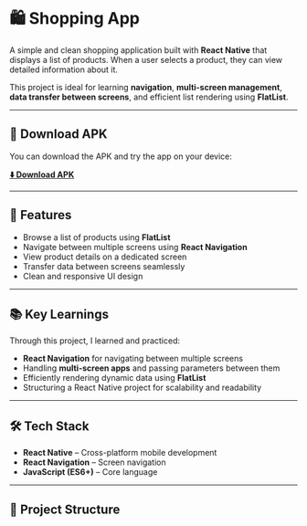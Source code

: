 # 🛍️ Shopping App

A simple and clean shopping application built with **React Native** that displays a list of products. When a user selects a product, they can view detailed information about it.  

This project is ideal for learning **navigation**, **multi-screen management**, **data transfer between screens**, and efficient list rendering using **FlatList**.

---

## 📱 Download APK  
You can download the APK and try the app on your device:

**[⬇️ Download APK]([YOUR_APK_LINK_HERE](https://github.com/bharatjoshi3010/Shopping-App-Using-React/raw/main/app-release.apk))**

---

## 🚀 Features

- Browse a list of products using **FlatList**  
- Navigate between multiple screens using **React Navigation**  
- View product details on a dedicated screen  
- Transfer data between screens seamlessly  
- Clean and responsive UI design  

---

## 📚 Key Learnings

Through this project, I learned and practiced:

- **React Navigation** for navigating between multiple screens  
- Handling **multi-screen apps** and passing parameters between them  
- Efficiently rendering dynamic data using **FlatList**  
- Structuring a React Native project for scalability and readability  

---

## 🛠️ Tech Stack

- **React Native** – Cross-platform mobile development  
- **React Navigation** – Screen navigation  
- **JavaScript (ES6+)** – Core language  

---

## 📂 Project Structure

